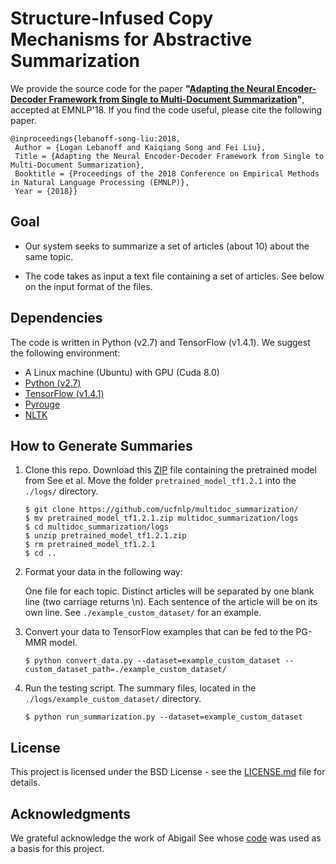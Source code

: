 # Structure-Infused Copy Mechanisms for Abstractive Summarization

We provide the source code for the paper **"[Adapting the Neural Encoder-Decoder Framework from Single to Multi-Document Summarization](https://arxiv.org/abs/1808.06218)"**, accepted at EMNLP'18. If you find the code useful, please cite the following paper. 

    @inproceedings{lebanoff-song-liu:2018,
     Author = {Logan Lebanoff and Kaiqiang Song and Fei Liu},
     Title = {Adapting the Neural Encoder-Decoder Framework from Single to Multi-Document Summarization},
     Booktitle = {Proceedings of the 2018 Conference on Empirical Methods in Natural Language Processing (EMNLP)},
     Year = {2018}}


## Goal

* Our system seeks to summarize a set of articles (about 10) about the same topic.

* The code takes as input a text file containing a set of articles. See below on the input format of the files.


## Dependencies

The code is written in Python (v2.7) and TensorFlow (v1.4.1). We suggest the following environment:

* A Linux machine (Ubuntu) with GPU (Cuda 8.0)
* [Python (v2.7)](https://www.anaconda.com/download/)
* [TensorFlow (v1.4.1)](https://www.tensorflow.org/install/)
* [Pyrouge](https://pypi.org/project/pyrouge/)
* [NLTK](https://www.nltk.org/install.html)


## How to Generate Summaries

1. Clone this repo. Download this [ZIP](https://drive.google.com/file/d/0B7pQmm-OfDv7ZUhHZm9ZWEZidDg/view?usp=sharing) file containing the pretrained model from See et al. Move the folder `pretrained_model_tf1.2.1` into the `./logs/` directory.
    ```
    $ git clone https://github.com/ucfnlp/multidoc_summarization/
    $ mv pretrained_model_tf1.2.1.zip multidoc_summarization/logs
    $ cd multidoc_summarization/logs
    $ unzip pretrained_model_tf1.2.1.zip
    $ rm pretrained_model_tf1.2.1
    $ cd ..
    ```

2. Format your data in the following way:

    One file for each topic. Distinct articles will be separated by one blank line (two carriage returns \n). Each sentence of the article will be on its own line. See `./example_custom_dataset/` for an example.

3. Convert your data to TensorFlow examples that can be fed to the PG-MMR model.
    ```
    $ python convert_data.py --dataset=example_custom_dataset --custom_dataset_path=./example_custom_dataset/
    ```

4. Run the testing script. The summary files, located in the `./logs/example_custom_dataset/` directory.
    ```
    $ python run_summarization.py --dataset=example_custom_dataset
    ```

## License

This project is licensed under the BSD License - see the [LICENSE.md](LICENSE.md) file for details.

## Acknowledgments

We grateful acknowledge the work of Abigail See whose [code](https://github.com/abisee/pointer-generator) was used as a basis for this project.

